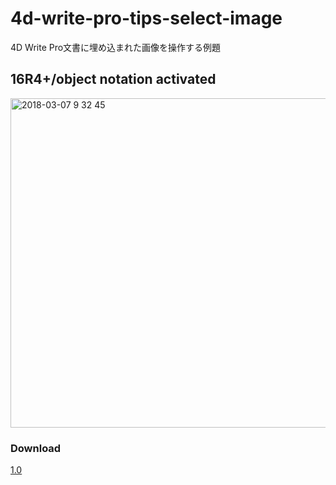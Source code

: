 # 4d-write-pro-tips-select-image
4D Write Pro文書に埋め込まれた画像を操作する例題

## 16R4+/object notation activated

<img width="527" alt="2018-03-07 9 32 45" src="https://user-images.githubusercontent.com/10509075/37067212-2efdc71e-21ec-11e8-991e-5c1f8bef1af4.png">

### Download

[1.0](https://github.com/4D-JP/4d-write-pro-tips-select-image/releases/tag/1.0)
